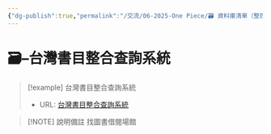 ```yaml
---
{"dg-publish":true,"permalink":"/交流/06-2025-One Piece/🗃️ 資料庫清單（整理中）/台灣書目整合查詢系統/","title":"台灣書目整合查詢系統","tags":["🗃️資料庫","書籍作品"],"noteIcon":"3","updated":"2025-05-29T21:15:18.800+08:00"}
---
```




# 🗃️–台灣書目整合查詢系統



> [!example] 台灣書目整合查詢系統
> - URL: [台灣書目整合查詢系統](https://metadata.ncl.edu.tw/blstkmc/blstkm#tudorkmtop)



> [!NOTE] 說明備註
> 找圖書借閱場館


